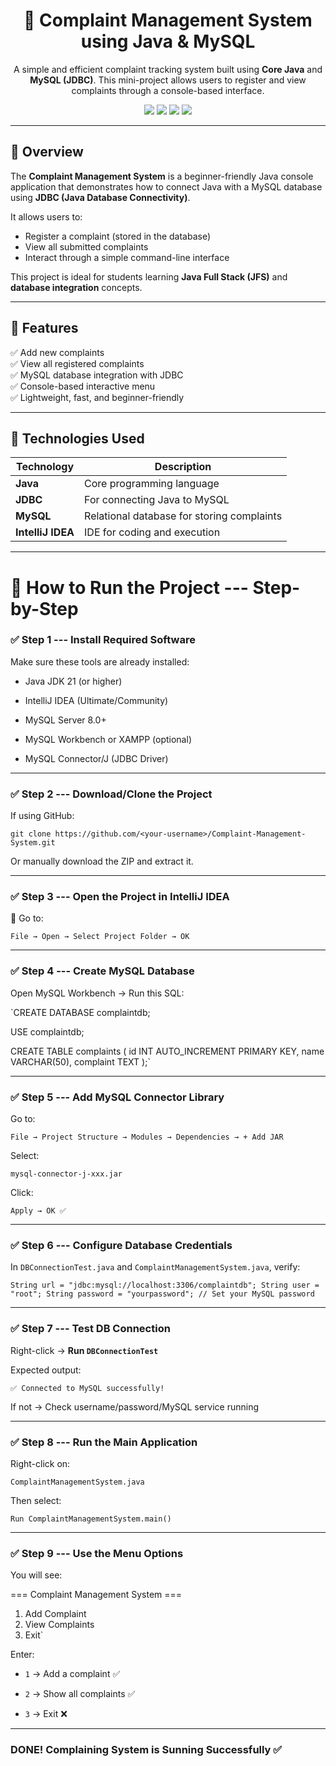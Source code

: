 <h1 align="center">🧾 Complaint Management System using Java & MySQL</h1>

<p align="center">
  A simple and efficient complaint tracking system built using <b>Core Java</b> and <b>MySQL (JDBC)</b>.  
  This mini-project allows users to register and view complaints through a console-based interface.
</p>

<p align="center">
  <img src="https://img.shields.io/badge/Language-Java-orange?style=for-the-badge"/>
  <img src="https://img.shields.io/badge/Database-MySQL-blue?style=for-the-badge"/>
  <img src="https://img.shields.io/badge/IDE-IntelliJ%20IDEA-red?style=for-the-badge"/>
  <img src="https://img.shields.io/badge/Version-1.0-green?style=for-the-badge"/>
</p>

---

## 📖 Overview
The **Complaint Management System** is a beginner-friendly Java console application that demonstrates how to connect Java with a MySQL database using **JDBC (Java Database Connectivity)**.  

It allows users to:
- Register a complaint (stored in the database)  
- View all submitted complaints  
- Interact through a simple command-line interface  

This project is ideal for students learning **Java Full Stack (JFS)** and **database integration** concepts.

---

## 🎯 Features
✅ Add new complaints  
✅ View all registered complaints  
✅ MySQL database integration with JDBC  
✅ Console-based interactive menu  
✅ Lightweight, fast, and beginner-friendly  

---

## 🧠 Technologies Used
| Technology | Description |
|-------------|-------------|
| **Java** | Core programming language |
| **JDBC** | For connecting Java to MySQL |
| **MySQL** | Relational database for storing complaints |
| **IntelliJ IDEA** | IDE for coding and execution |

---
🔎 How to Run the Project --- Step-by-Step
========================================

### ✅ Step 1 --- Install Required Software

Make sure these tools are already installed:

-   Java JDK 21 (or higher)

-   IntelliJ IDEA (Ultimate/Community)

-   MySQL Server 8.0+

-   MySQL Workbench or XAMPP (optional)

-   MySQL Connector/J (JDBC Driver)

* * * * *

### ✅ Step 2 --- Download/Clone the Project

If using GitHub:

`git clone https://github.com/<your-username>/Complaint-Management-System.git`

Or manually download the ZIP and extract it.

* * * * *

### ✅ Step 3 --- Open the Project in IntelliJ IDEA

📌 Go to:

`File → Open → Select Project Folder → OK`

* * * * *

### ✅ Step 4 --- Create MySQL Database

Open MySQL Workbench → Run this SQL:

`CREATE DATABASE complaintdb;

USE complaintdb;

CREATE TABLE complaints (
    id INT AUTO_INCREMENT PRIMARY KEY,
    name VARCHAR(50),
    complaint TEXT
);`

* * * * *

### ✅ Step 5 --- Add MySQL Connector Library

Go to:

`File → Project Structure → Modules → Dependencies → + Add JAR`

Select:

`mysql-connector-j-xxx.jar`

Click:

`Apply → OK ✅`

* * * * *

### ✅ Step 6 --- Configure Database Credentials

In `DBConnectionTest.java` and `ComplaintManagementSystem.java`, verify:

`String url = "jdbc:mysql://localhost:3306/complaintdb";
String user = "root";
String password = "yourpassword"; // Set your MySQL password`

* * * * *

### ✅ Step 7 --- Test DB Connection

Right-click → **Run `DBConnectionTest`**

Expected output:

`✅ Connected to MySQL successfully!`

If not → Check username/password/MySQL service running

* * * * *

### ✅ Step 8 --- Run the Main Application

Right-click on:

`ComplaintManagementSystem.java`

Then select:

`Run ComplaintManagementSystem.main()`

* * * * *

### ✅ Step 9 --- Use the Menu Options

You will see:

=== Complaint Management System ===
1. Add Complaint
2. View Complaints
3. Exit`

Enter:

-   `1` → Add a complaint ✅

-   `2` → Show all complaints ✅

-   `3` → Exit ❌

* * * * *

### DONE! Complaining System is Sunning Successfully ✅


